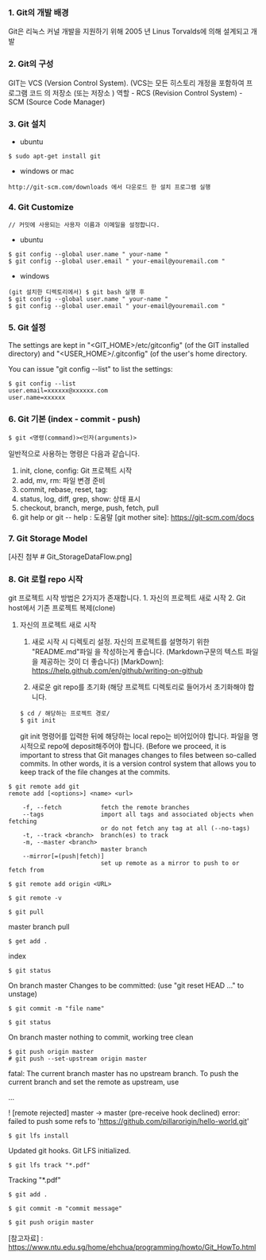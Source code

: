 ### 1. Git의 개발 배경
Git은 리눅스 커널 개발을 지원하기 위해 2005 년 Linus Torvalds에 의해 설계되고 개발

### 2. Git의 구성
GIT는 VCS (Version Control System). (VCS는 모든 히스토리 개정을 포함하여 프로그램 코드 의 저장소 (또는 저장소 ) 역할
    - RCS (Revision Control System)
    - SCM (Source Code Manager)
    
### 3. Git 설치
- ubuntu
```
$ sudo apt-get install git
```

- windows or mac
```
http://git-scm.com/downloads 에서 다운로드 한 설치 프로그램 실행
```

### 4. Git Customize 
    // 커밋에 사용되는 사용자 이름과 이메일을 설정합니다. 
- ubuntu
```
$ git config --global user.name " your-name " 
$ git config --global user.email " your-email@youremail.com "
```

- windows
```
(git 설치한 디렉토리에서) $ git bash 실행 후
$ git config --global user.name " your-name " 
$ git config --global user.email " your-email@youremail.com "
```

### 5. Git 설정
The settings are kept in "<GIT_HOME>/etc/gitconfig" (of the GIT installed directory) and "<USER_HOME>/.gitconfig" (of the user's home directory.

You can issue "git config --list" to list the settings:
```
$ git config --list
user.email=xxxxxx@xxxxxx.com
user.name=xxxxxx
```

### 6. Git 기본 (index - commit - push)

```
$ git <명령(command)><인자(arguments)>
```
일반적으로 사용하는 명령은 다음과 같습니다.
1. init, clone, config: Git 프로젝트 시작
2. add, mv, rm: 파일 변경 준비
3. commit, rebase, reset, tag:
4. status, log, diff, grep, show: 상태 표시
5. checkout, branch, merge, push, fetch, pull
6. git help <command> or git <command> -- help : 도움말
[git mother site]: https://git-scm.com/docs


### 7. Git Storage Model
[사진 첨부 # Git_StorageDataFlow.png]


### 8. Git 로컬 repo 시작
git 프로젝트 시작 방법은 2가지가 존재합니다.
    1. 자신의 프로젝트 새로 시작
    2. Git host에서 기존 프로젝트 복제(clone)

1. 자신의 프로젝트 새로 시작
    1) 새로 시작 시 디렉토리 설정.
    자신의 프로젝트를 설명하기 위한 "README.md"파일 을 작성하는게 좋습니다.
    (Markdown구문의 텍스트 파일을 제공하는 것이 더 좋습니다)
    [MarkDown]: https://help.github.com/en/github/writing-on-github

    2) 새로운 git repo를 초기화 (해당 프로젝트 디렉토리로 들어가서 초기화해야 합니다.
    ```
    $ cd / 해당하는 프로젝트 경로/
    $ git init
    ```
    git init 명령어를 입력한 뒤에 해당하는 local repo는 비어있어야 합니다. 
    파일을 명시적으로 repo에 deposit해주어야 합니다.
    (Before we proceed, it is important to stress that Git manages changes to       files between so-called commits. In other words, it is a version control        system that allows you to keep track of the file changes at the commits.
    





```
$ git remote add git 
remote add [<options>] <name> <url>

    -f, --fetch           fetch the remote branches
    --tags                import all tags and associated objects when fetching
                          or do not fetch any tag at all (--no-tags)
    -t, --track <branch>  branch(es) to track
    -m, --master <branch>
                          master branch
    --mirror[=(push|fetch)]
                          set up remote as a mirror to push to or fetch from

```



```
$ git remote add origin <URL>
```



```
$ git remote -v
```



```
$ git pull
```

master branch pull



```
$ get add .
```

index



```
$ git status
```

On branch master
Changes to be committed:
  (use "git reset HEAD <file>..." to unstage)



```
$ git commit -m "file name"
```



```
$ git status
```

On branch master
nothing to commit, working tree clean



```
$ git push origin master
# git push --set-upstream origin master
```

fatal: The current branch master has no upstream branch.
To push the current branch and set the remote as upstream, use

...

 ! [remote rejected] master -> master (pre-receive hook declined)
error: failed to push some refs to 'https://github.com/pillarorigin/hello-world.git'

    $ git lfs install

Updated git hooks.
Git LFS initialized.



```
$ git lfs track "*.pdf"
```

Tracking "*.pdf"



```
$ git add . 
```



```
$ git commit -m "commit message"
```



```
$ git push origin master
```

[참고자료] : https://www.ntu.edu.sg/home/ehchua/programming/howto/Git_HowTo.html
